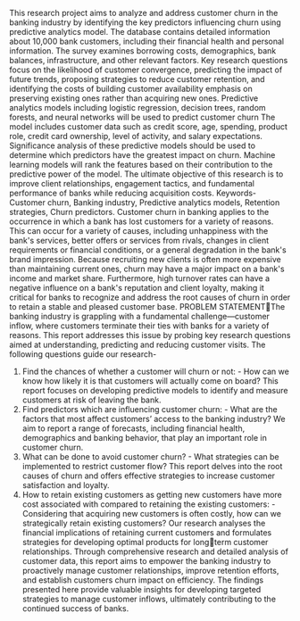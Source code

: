 This research project aims to analyze and address customer churn in the banking industry by 
identifying the key predictors influencing churn using predictive analytics model. The database 
contains detailed information about 10,000 bank customers, including their financial health and 
personal information. The survey examines borrowing costs, demographics, bank balances, 
infrastructure, and other relevant factors. Key research questions focus on the likelihood of 
customer convergence, predicting the impact of future trends, proposing strategies to reduce 
customer retention, and identifying the costs of building customer availability emphasis on 
preserving existing ones rather than acquiring new ones. 
Predictive analytics models including logistic regression, decision trees, random forests, and 
neural networks will be used to predict customer churn The model includes customer data such 
as credit score, age, spending, product role, credit card ownership, level of activity, and salary 
expectations. Significance analysis of these predictive models should be used to determine 
which predictors have the greatest impact on churn. Machine learning models will rank the 
features based on their contribution to the predictive power of the model. The ultimate objective 
of this research is to improve client relationships, engagement tactics, and fundamental 
performance of banks while reducing acquisition costs.
Keywords- Customer churn, Banking industry, Predictive analytics models, Retention 
strategies, Churn predictors.
Customer churn in banking applies to the occurrence in which a bank has lost customers for a 
variety of reasons. This can occur for a variety of causes, including unhappiness with the bank's 
services, better offers or services from rivals, changes in client requirements or financial 
conditions, or a general degradation in the bank's brand impression. Because recruiting new 
clients is often more expensive than maintaining current ones, churn may have a major impact 
on a bank's income and market share. Furthermore, high turnover rates can have a negative 
influence on a bank's reputation and client loyalty, making it critical for banks to recognize and 
address the root causes of churn in order to retain a stable and pleased customer base.
PROBLEM STATEMENT￾The banking industry is grappling with a fundamental challenge—customer inflow, where 
customers terminate their ties with banks for a variety of reasons. This report addresses this 
issue by probing key research questions aimed at understanding, predicting and reducing 
customer visits. The following questions guide our research-
1. Find the chances of whether a customer will churn or not: -
How can we know how likely it is that customers will actually come on board? This 
report focuses on developing predictive models to identify and measure customers at 
risk of leaving the bank.
2. Find predictors which are influencing customer churn: -
What are the factors that most affect customers’ access to the banking industry? We 
aim to report a range of forecasts, including financial health, demographics and banking 
behavior, that play an important role in customer churn.
3. What can be done to avoid customer churn? -
What strategies can be implemented to restrict customer flow? This report delves into 
the root causes of churn and offers effective strategies to increase customer satisfaction 
and loyalty.
4. How to retain existing customers as getting new customers have more cost 
associated with compared to retaining the existing customers: -
Considering that acquiring new customers is often costly, how can we strategically 
retain existing customers? Our research analyses the financial implications of retaining 
current customers and formulates strategies for developing optimal products for longterm customer relationships.
Through comprehensive research and detailed analysis of customer data, this report aims to 
empower the banking industry to proactively manage customer relationships, improve 
retention efforts, and establish customers churn impact on efficiency. The findings presented 
here provide valuable insights for developing targeted strategies to manage customer inflows, 
ultimately contributing to the continued success of banks.
